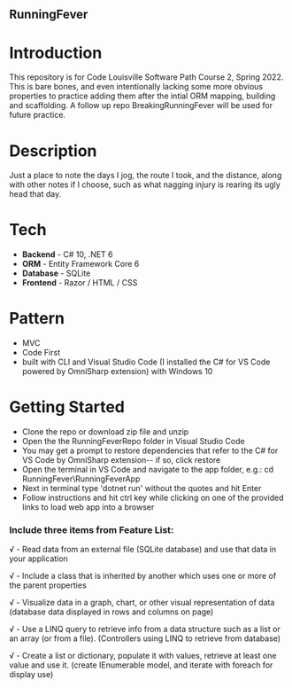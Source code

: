 ## RunningFever

# Introduction
This repository is for Code Louisville Software Path Course 2, Spring 2022.  This is bare bones, and even intentionally lacking some more obvious properties to practice adding them after the intial ORM mapping, building and scaffolding.  A follow up repo BreakingRunningFever will be used for future practice.

# Description
Just a place to note the days I jog, the route I took, and the distance, along with other notes if I choose, such as what nagging injury is rearing its ugly head that day. 

# Tech
- **Backend** - C# 10, .NET 6
- **ORM** - Entity Framework Core 6
- **Database** - SQLite
- **Frontend** - Razor / HTML / CSS

# Pattern
- MVC
- Code First
- built with CLI and Visual Studio Code (I installed the C# for VS Code powered by OmniSharp extension) with Windows 10

# Getting Started
- Clone the repo or download zip file and unzip
- Open the the RunningFeverRepo folder in Visual Studio Code
- You may get a prompt to restore dependencies that refer to the C# for VS Code by OmniSharp extension-- if so, click restore
- Open the terminal in VS Code and navigate to the app folder, e.g.:
                 cd RunningFever\RunningFeverApp
- Next in terminal type 'dotnet run' without the quotes and hit Enter
- Follow instructions and hit ctrl key while clicking on one of the provided links to load web app into a browser

### Include three items from Feature List:

√ - Read data from an external file (SQLite database) and use that data in your application

√ - Include a class that is inherited by another which uses one or more of the parent properties 

√ - Visualize data in a graph, chart, or other visual representation of data (database data displayed in rows and columns on page) 

√ - Use a LINQ query to retrieve info from a data structure such as a list or an array (or from a file).   (Controllers using LINQ to retrieve from database)

√ - Create a list or dictionary, populate it with values, retrieve at least one value and use it. (create IEnumerable model, and iterate with foreach for display use)
	